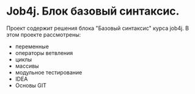 # Job4j. Блок базовый синтаксис.
Проект содержит решения блока "Базовый синтаксис" курса job4j.
В этом проекте рассмотрены: 
- переменные
- операторы ветвления
- циклы
- массивы
- модульное тестирование
- IDEA
- Основы GIT